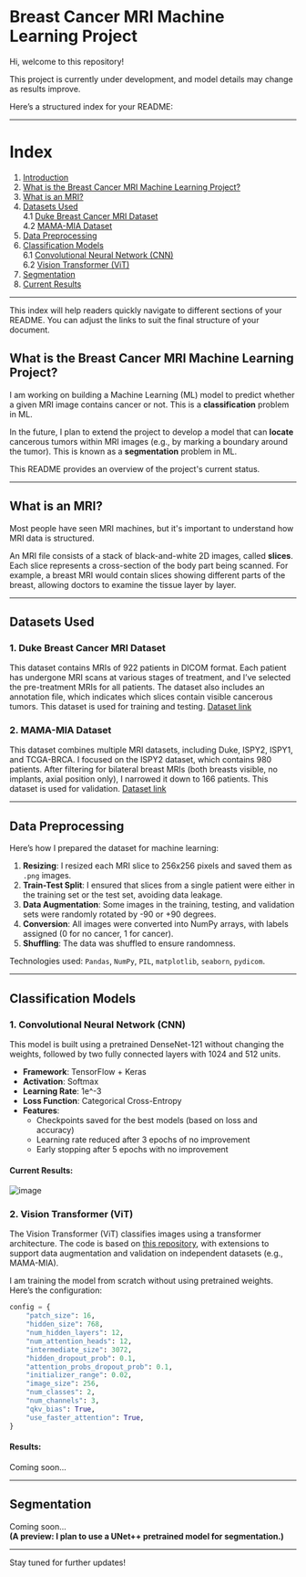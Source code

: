# Breast Cancer MRI Machine Learning Project

Hi, welcome to this repository!

This project is currently under development, and model details may change as results improve.

Here’s a structured index for your README:

---

# **Index**

1. [Introduction](#introduction)
2. [What is the Breast Cancer MRI Machine Learning Project?](#what-is-the-breast-cancer-mri-machine-learning-project)
3. [What is an MRI?](#what-is-an-mri)
4. [Datasets Used](#datasets-used)  
   4.1 [Duke Breast Cancer MRI Dataset](#duke-breast-cancer-mri-dataset)  
   4.2 [MAMA-MIA Dataset](#mama-mia-dataset)
5. [Data Preprocessing](#data-preprocessing)
6. [Classification Models](#classification-models)  
   6.1 [Convolutional Neural Network (CNN)](#1-convolutional-neural-network-cnn)  
   6.2 [Vision Transformer (ViT)](#2-vision-transformer-vit)
7. [Segmentation](#segmentation)
8. [Current Results](#current-results)

---

This index will help readers quickly navigate to different sections of your README. You can adjust the links to suit the final structure of your document.

## What is the Breast Cancer MRI Machine Learning Project?

I am working on building a Machine Learning (ML) model to predict whether a given MRI image contains cancer or not. This is a **classification** problem in ML.

In the future, I plan to extend the project to develop a model that can **locate** cancerous tumors within MRI images (e.g., by marking a boundary around the tumor). This is known as a **segmentation** problem in ML.

This README provides an overview of the project's current status.

---

## What is an MRI?

Most people have seen MRI machines, but it's important to understand how MRI data is structured.

An MRI file consists of a stack of black-and-white 2D images, called **slices**. Each slice represents a cross-section of the body part being scanned. For example, a breast MRI would contain slices showing different parts of the breast, allowing doctors to examine the tissue layer by layer.

---

## Datasets Used

### 1. **Duke Breast Cancer MRI Dataset**  
This dataset contains MRIs of 922 patients in DICOM format. Each patient has undergone MRI scans at various stages of treatment, and I’ve selected the pre-treatment MRIs for all patients. The dataset also includes an annotation file, which indicates which slices contain visible cancerous tumors. This dataset is used for training and testing.
[Dataset link](https://www.cancerimagingarchive.net/collection/duke-breast-cancer-mri/)

### 2. **MAMA-MIA Dataset**
This dataset combines multiple MRI datasets, including Duke, ISPY2, ISPY1, and TCGA-BRCA. I focused on the ISPY2 dataset, which contains 980 patients. After filtering for bilateral breast MRIs (both breasts visible, no implants, axial position only), I narrowed it down to 166 patients. This dataset is used for validation.
[Dataset link](https://github.com/LidiaGarrucho/MAMA-MIA)




---

## Data Preprocessing

Here’s how I prepared the dataset for machine learning:

1. **Resizing**: I resized each MRI slice to 256x256 pixels and saved them as `.png` images.
2. **Train-Test Split**: I ensured that slices from a single patient were either in the training set or the test set, avoiding data leakage.
3. **Data Augmentation**: Some images in the training, testing, and validation sets were randomly rotated by -90 or +90 degrees.
4. **Conversion**: All images were converted into NumPy arrays, with labels assigned (0 for no cancer, 1 for cancer).
5. **Shuffling**: The data was shuffled to ensure randomness.

Technologies used: `Pandas`, `NumPy`, `PIL`, `matplotlib`, `seaborn`, `pydicom`.

---

## Classification Models

### **1. Convolutional Neural Network (CNN)**

This model is built using a pretrained DenseNet-121 without changing the weights, followed by two fully connected layers with 1024 and 512 units.

- **Framework**: TensorFlow + Keras
- **Activation**: Softmax
- **Learning Rate**: 1e^-3
- **Loss Function**: Categorical Cross-Entropy
- **Features**:
  - Checkpoints saved for the best models (based on loss and accuracy)
  - Learning rate reduced after 3 epochs of no improvement
  - Early stopping after 5 epochs with no improvement

#### Current Results:

![image](https://github.com/user-attachments/assets/ac3fc292-a92b-4410-b068-01adedfe2f5f)

### **2. Vision Transformer (ViT)**

The Vision Transformer (ViT) classifies images using a transformer architecture. The code is based on [this repository](https://github.com/tintn/vision-transformer-from-scratch), with extensions to support data augmentation and validation on independent datasets (e.g., MAMA-MIA).

I am training the model from scratch without using pretrained weights. Here’s the configuration:

```python
config = {
    "patch_size": 16,  
    "hidden_size": 768,
    "num_hidden_layers": 12,
    "num_attention_heads": 12,
    "intermediate_size": 3072,
    "hidden_dropout_prob": 0.1,
    "attention_probs_dropout_prob": 0.1,
    "initializer_range": 0.02,
    "image_size": 256,
    "num_classes": 2,
    "num_channels": 3,
    "qkv_bias": True,
    "use_faster_attention": True,
}
```

#### Results:
Coming soon...

---

## Segmentation

Coming soon...  
**(A preview: I plan to use a UNet++ pretrained model for segmentation.)**

--- 

Stay tuned for further updates!
